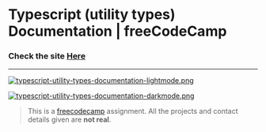 # Typescript (utility types) Documentation | freeCodeCamp

### Check the site [Here](https://fedehide.github.io/typescript-utility-types-documentation/ " Typescript (utility types) documentation")

------------

[![typescript-utility-types-documentation-lightmode.png](https://i.postimg.cc/BbbJcLsD/typescript-utility-types-documentation-lightmode.png)](https://postimg.cc/64ssBQ85)


[![typescript-utility-types-documentation-darkmode.png](https://i.postimg.cc/vTKbPYHK/typescript-utility-types-documentation-darkmode.png)](https://postimg.cc/SYcBRp9L)


> This is a [freecodecamp](http://https://www.freecodecamp.org/learn/ "freecodecamp") assignment. All the projects and contact details given are **not real**.